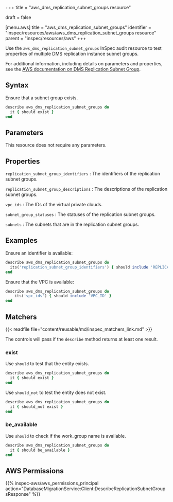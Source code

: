+++
title = "aws_dms_replication_subnet_groups resource"

draft = false


[menu.aws]
title = "aws_dms_replication_subnet_groups"
identifier = "inspec/resources/aws/aws_dms_replication_subnet_groups resource"
parent = "inspec/resources/aws"
+++

Use the `aws_dms_replication_subnet_groups` InSpec audit resource to test properties of multiple DMS replication instance subnet groups.

For additional information, including details on parameters and properties, see the [AWS documentation on DMS Replication Subnet Group](https://docs.aws.amazon.com/AWSCloudFormation/latest/UserGuide/aws-resource-dms-replicationsubnetgroup.html).

## Syntax

Ensure that a subnet group exists.

```ruby
describe aws_dms_replication_subnet_groups do
  it { should exist }
end
```

## Parameters

This resource does not require any parameters.

## Properties

`replication_subnet_group_identifiers`
: The identifiers of the replication subnet groups.

`replication_subnet_group_descriptions`
: The descriptions of the replication subnet groups.

`vpc_ids`
: The IDs of the virtual private clouds.

`subnet_group_statuses`
: The statuses of the replication subnet groups.

`subnets`
: The subnets that are in the replication subnet groups.

## Examples

Ensure an identifier is available:

```ruby
describe aws_dms_replication_subnet_groups do
  its('replication_subnet_group_identifiers') { should include 'REPLICATION_SUBNET_GROUP_IDENTIFIER' }
end
```

Ensure that the VPC is available:

```ruby
describe aws_dms_replication_subnet_groups do
    its('vpc_ids') { should include 'VPC_ID' }
end
```

## Matchers

{{< readfile file="content/reusable/md/inspec_matchers_link.md" >}}

The controls will pass if the `describe` method returns at least one result.

### exist

Use `should` to test that the entity exists.

```ruby
describe aws_dms_replication_subnet_groups do
  it { should exist }
end
```

Use `should_not` to test the entity does not exist.

```ruby
describe aws_dms_replication_subnet_groups do
  it { should_not exist }
end
```

### be_available

Use `should` to check if the work_group name is available.

```ruby
describe aws_dms_replication_subnet_groups do
  it { should be_available }
end
```

## AWS Permissions

{{% inspec-aws/aws_permissions_principal action="DatabaseMigrationService:Client:DescribeReplicationSubnetGroupsResponse" %}}
